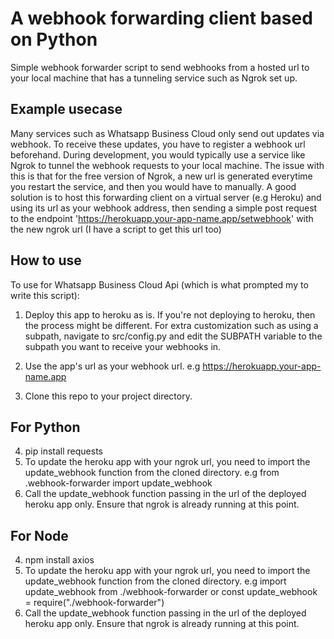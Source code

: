# A webhook forwarding client based on Python

Simple webhook forwarder script to send webhooks from a hosted url to your local machine that has a tunneling service such as Ngrok set up.

## Example usecase

Many services such as Whatsapp Business Cloud only send out updates via webhook. To receive these updates, you have to register a webhook url beforehand. During development, you would typically use a service like Ngrok to tunnel the webhook requests to your local machine. The issue with this is that for the free version of Ngrok, a new url is generated everytime you restart the service, and then you would have to manually.
A good solution is to host this forwarding client on a virtual server (e.g Heroku) and using its url as your webhook address, then sending a simple post request to the endpoint 'https://herokuapp.your-app-name.app/setwebhook' with the new ngrok url (I have a script to get this url too)

## How to use

To use for Whatsapp Business Cloud Api (which is what prompted my to write this script):

1. Deploy this app to heroku as is. If you're not deploying to heroku, then the process might be different.
   For extra customization such as using a subpath, navigate to src/config.py and edit the SUBPATH variable to the subpath you want to receive your webhooks in.

2. Use the app's url as your webhook url. e.g https://herokuapp.your-app-name.app

3. Clone this repo to your project directory.

## For Python

4. pip install requests
5. To update the heroku app with your ngrok url, you need to import the update_webhook function from the cloned directory. e.g from .webhook-forwarder import update_webhook
6. Call the update_webhook function passing in the url of the deployed heroku app only. Ensure that ngrok is already running at this point.

## For Node

4. npm install axios
5. To update the heroku app with your ngrok url, you need to import the update_webhook function from the cloned directory. e.g import update_webhook from ./webhook-forwarder or const update_webhook = require("./webhook-forwarder")
6. Call the update_webhook function passing in the url of the deployed heroku app only. Ensure that ngrok is already running at this point.
